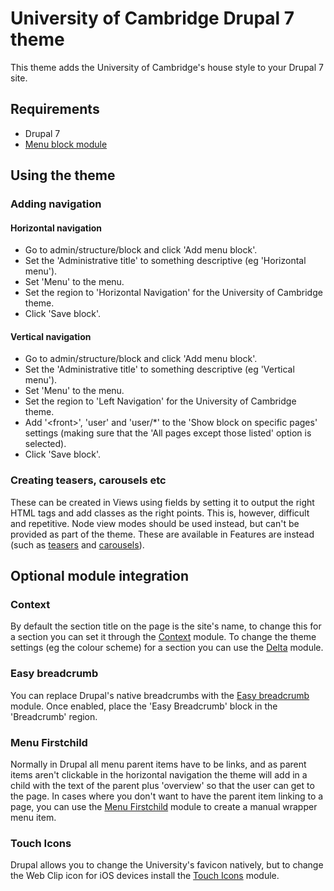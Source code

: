University of Cambridge Drupal 7 theme
======================================

This theme adds the University of Cambridge's house style to your Drupal 7 site.

Requirements
------------

- Drupal 7
- [Menu block module](https://drupal.org/project/menu_block)

Using the theme
---------------

### Adding navigation

#### Horizontal navigation

- Go to admin/structure/block and click 'Add menu block'.
- Set the 'Administrative title' to something descriptive (eg 'Horizontal menu').
- Set 'Menu' to the menu.
- Set the region to 'Horizontal Navigation' for the University of Cambridge theme.
- Click 'Save block'.

#### Vertical navigation

- Go to admin/structure/block and click 'Add menu block'.
- Set the 'Administrative title' to something descriptive (eg 'Vertical menu').
- Set 'Menu' to the menu.
- Set the region to 'Left Navigation' for the University of Cambridge theme.
- Add '&lt;front&gt;', 'user' and 'user/*' to the 'Show block on specific pages' settings (making sure that the 'All pages except those listed' option is selected).
- Click 'Save block'.

### Creating teasers, carousels etc

These can be created in Views using fields by setting it to output the right HTML tags and add classes as the right points. This is, however, difficult and repetitive. Node view modes should be used instead, but can't be provided as part of the theme. These are available in Features are instead (such as [teasers](https://github.com/misd-service-development/drupal-feature-teasers) and [carousels](https://github.com/misd-service-development/drupal-feature-carousel)).

Optional module integration
---------------------------

### Context

By default the section title on the page is the site's name, to change this for a section you can set it through the [Context](https://drupal.org/project/context) module. To change the theme settings (eg the colour scheme) for a section you can use the [Delta](https://drupal.org/project/delta) module.

### Easy breadcrumb

You can replace Drupal's native breadcrumbs with the [Easy breadcrumb](https://drupal.org/project/easy_breadcrumb) module. Once enabled, place the 'Easy Breadcrumb' block in the 'Breadcrumb' region.

### Menu Firstchild

Normally in Drupal all menu parent items have to be links, and as parent items aren't clickable in the horizontal navigation the theme will add in a child with the text of the parent plus 'overview' so that the user can get to the page. In cases where you don't want to have the parent item linking to a page, you can use the [Menu Firstchild](https://drupal.org/project/menu_firstchild) module to create a manual wrapper menu item.

### Touch Icons

Drupal allows you to change the University's favicon natively, but to change the Web Clip icon for iOS devices install the [Touch Icons](https://drupal.org/project/touch_icons) module.
